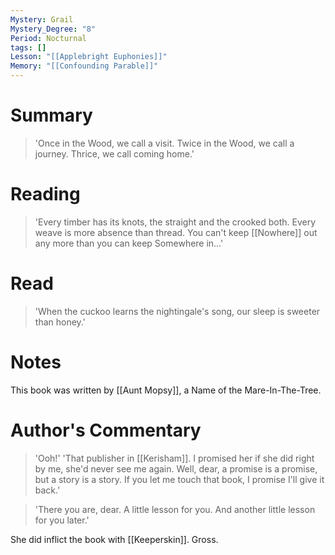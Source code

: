 ```yaml
---
Mystery: Grail
Mystery_Degree: "8"
Period: Nocturnal
tags: []
Lesson: "[[Applebright Euphonies]]"
Memory: "[[Confounding Parable]]"
---
```

# Summary
>'Once in the Wood, we call a visit. Twice in the Wood, we call a journey. Thrice, we call coming home.'
# Reading
>'Every timber has its knots, the straight and the crooked both. Every weave is more absence than thread. You can't keep [[Nowhere]] out any more than you can keep Somewhere in…'
# Read
>'When the cuckoo learns the nightingale's song, our sleep is sweeter than honey.'
# Notes
This book was written by [[Aunt Mopsy]], a Name of the Mare-In-The-Tree.
# Author's Commentary
> 'Ooh!'
> 'That publisher in [[Kerisham]]. I promised her if she did right by me, she'd never see me again. Well, dear, a promise is a promise, but a story is a story. If you let me touch that book, I promise I'll give it back.' 

> 'There you are, dear. A little lesson for you. And another little lesson for you later.'

 She did inflict the book with [[Keeperskin]]. Gross.
